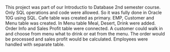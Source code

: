 This project was part of our Introductio to Database 2nd semester course.
Only SQL operations and  code were allowed.
So it was fully done in Oracle 10G using SQL.
Cafe table was created as primary.
EMP, Customer and Menu table was created.
In Menu table Meal, Desert, Drink were added.
Order Info and Sales Profit table were connected.
A customer could walk in and choose from menu what to drink or eat from the menu.
The order would be processed and sales profit would be calculated.
Employees were handled with separate table.

